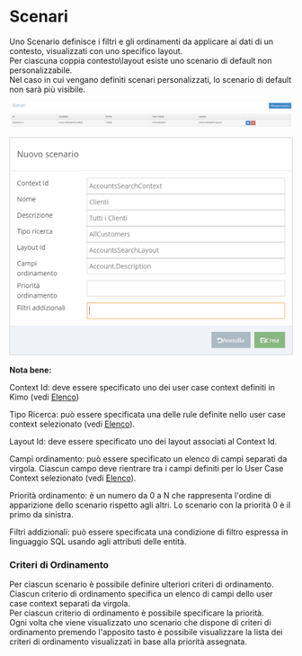 # Scenari

Uno Scenario definisce i filtri e gli ordinamenti da applicare ai dati di un contesto, visualizzati con uno specifico layout.   
Per ciascuna coppia contesto\layout esiste uno scenario di default non personalizzabile.  
Nel caso in cui vengano definiti scenari personalizzati, lo scenario di default non sarà più visibile.

![](../../.gitbook/assets/image%20%2834%29.png)

![](../../.gitbook/assets/image%20%2820%29.png)

**Nota bene:**

Context Id: deve essere specificato uno dei user case context definiti in Kimo \(vedi [Elenco](layout/list/)\)

Tipo Ricerca: può essere specificata una delle rule definite nello user case context selezionato \(vedi [Elenco](layout/list/)\).

Layout Id: deve essere specificato uno dei layout associati al Context Id.

Campi ordinamento: può essere specificato un elenco di campi separati da virgola. Ciascun campo deve rientrare tra i campi definiti per lo User Case Context selezionato \(vedi [Elenco](layout/list/)\).

Priorità ordinamento: è un numero da 0 a N che rappresenta l'ordine di apparizione dello scenario rispetto agli altri. Lo scenario con la priorità 0 è il primo da sinistra.

Filtri addizionali: può essere specificata una condizione di filtro espressa in linguaggio SQL usando agli attributi delle entità.

### Criteri di Ordinamento

Per ciascun scenario è possibile definire ulteriori criteri di ordinamento.  
Ciascun criterio di ordinamento specifica un elenco di campi dello user case context separati da virgola.  
Per ciascun criterio di ordinamento è possibile specificare la priorità.  
Ogni volta che viene visualizzato uno scenario che dispone di  criteri di ordinamento premendo l'apposito tasto è possibile visualizzare la lista dei criteri di ordinamento visualizzati in base alla priorità assegnata.



